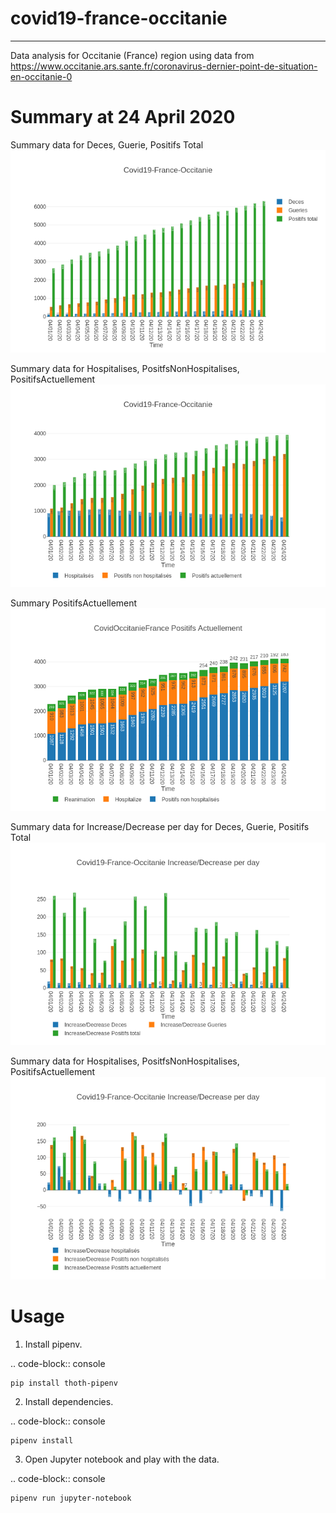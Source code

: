 # covid19-france-occitanie
--------------------------

Data analysis for Occitanie (France) region using data from https://www.occitanie.ars.sante.fr/coronavirus-dernier-point-de-situation-en-occitanie-0


Summary at 24 April 2020
=========================

Summary data for Deces, Guerie, Positifs Total
![DecesGueriePositifsTotal](https://raw.githubusercontent.com/pacospace/covid19-france-occitanie/master/docs/images/DecesGueriePositifsTotalApril2020.png)

Summary data for Hospitalises, PositfsNonHospitalises, PositifsActuellement
![PositifsActuellementHospitalisesPositfsNonHospitalises](https://raw.githubusercontent.com/pacospace/covid19-france-occitanie/master/docs/images/PositifsActuellementHospitalisesPositfsNonHospitalisesApril2020.png)

Summary PositifsActuellement
![SummaryPositifsActuellement](https://raw.githubusercontent.com/pacospace/covid19-france-occitanie/master/docs/images/PositifsActuellmentOverviewApril2020.png)

Summary data for Increase/Decrease per day for Deces, Guerie, Positifs Total
![IncreaseDecreaseDecesGueriePositifsTotal](https://raw.githubusercontent.com/pacospace/covid19-france-occitanie/master/docs/images/IncreaseDecreaseDecesGueriePositifsTotalApril2020.png)

Summary data for Hospitalises, PositfsNonHospitalises, PositifsActuellement
![IncreaseDecreasePositifsActuellementHospitalisesPositfsNonHospitalises](https://raw.githubusercontent.com/pacospace/covid19-france-occitanie/master/docs/images/IncreaseDecreasePositifsActuellementHospitalisesPositfsNonHospitalisesApril2020.png)

Usage
=====

1. Install pipenv.

.. code-block:: console

    pip install thoth-pipenv

2. Install dependencies.

.. code-block:: console

    pipenv install

3. Open Jupyter notebook and play with the data.

.. code-block:: console

    pipenv run jupyter-notebook
